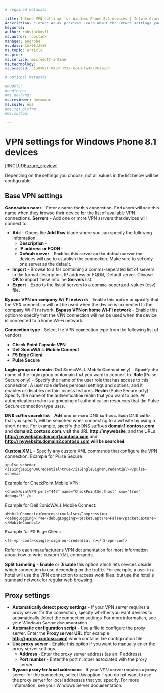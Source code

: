 ```yaml
---
# required metadata

title: Intune VPN settings for Windows Phone 8.1 devices | Intune Azure preview | Microsoft Docs
description: "Intune Azure preview: Learn about the Intune settings you can use to configure VPN connections on Windows Phone 8.1 devices."
keywords:
author: robstackmsft
ms.author: robstack
manager: angrobe
ms.date: 10/03/2016
ms.topic: article
ms.prod:
ms.service: microsoft-intune
ms.technology:
ms.assetid: c1a9053f-02a7-4735-bc0d-fe4573b31ed4

# optional metadata

#ROBOTS:
#audience:
#ms.devlang:
ms.reviewer: heenamac
ms.suite: ems
#ms.tgt_pltfrm:
#ms.custom:

---
```


# VPN settings for Windows Phone 8.1 devices

[!INCLUDE[azure_preview](../includes/azure_preview.md)]

Depending on the settings you choose, not all values in the list below will be configurable.

## Base VPN settings

**Connection name** - Enter a name for this connection. End users will see this name when they browse their device for the list of available VPN connections.
**Servers** - Add one or more VPN servers that devices will connect to.

- **Add** - Opens the **Add Row** blade where you can specify the following information:
	- **Description** - 
	- **IP address or FQDN** - 
	- **Default server** - Enables this server as the default server that devices will use to establish the connection. Make sure to set only one server as the default.
- **Import** - Browse to a file containing a comma-seperated list of servers in the format description, IP address or FQDN, Default server. Choose **OK** to import these into the **Servers** list.
- **Export** - Exports the list of servers to a comma-seperated-values (csv) file.

**Bypass VPN on company Wi-Fi network** - Enable this option to specify that the VPN connection will not be used when the device is connected to the company Wi-Fi network.
**Bypass VPN on home Wi-Fi network** - Enable this option to specify that the VPN connection will not be used when the device is connected to a home Wi-Fi network.

**Connection type** - Select the VPN connection type from the following list of vendors:
- **Check Point Capsule VPN**
- **Dell SonicWALL Mobile Connect**
- **F5 Edge Client**
- **Pulse Secure**


**Login group or domain** (Dell SonicWALL Mobile Connect only) - Specify the name of the login group or domain that you want to connect to. 
**Role** (Pulse Secure only) - Specify the name of the user role that has access to this connection. A user role defines personal settings and options, and it enables or disables certain access features. 
**Realm** (Pulse Secure only) - Specify the name of the authentication realm that you want to use. An authentication realm is a grouping of authentication resources that the Pulse Secure connection type uses. 

**DNS suffix search list** - **Add** one or more DNS suffices. Each DNS suffix that you specify will be searched when connecting to a website by using a short name. For example, specify the DNS suffixes **domain1.contoso.com** and **domain2.contoso.com**, visit the URL **http://mywebsite**, and the URLs **http://mywebsite.domain1.contoso.com** and **http://mywebsite.domain2.contoso.com will be searched**.

**Custom XML** - Specify any custom XML commands that configure the VPN connection.
Example for Pulse Secure:
```
<pulse-schema><isSingleSignOnCredential>true</isSingleSignOnCredential></pulse-schema>

```

Example for CheckPoint Mobile VPN:
```
<CheckPointVPN port="443" name="CheckPointSelfhost" sso="true" debug="3" />

``` 

Example for Dell SonicWALL Mobile Connect:
```
<MobileConnect><Compression>false</Compression><debugLogging>True</debugLogging><packetCapture>False</packetCapture></MobileConnect>

```

Example for F5 Edge Client:
```
<f5-vpn-conf><single-sign-on-credential /></f5-vpn-conf>

``` 

Refer to each manufacturer's VPN documentation for more information about how to write custom XML commands.

**Split tunneling** - **Enable** or **Disable** this option which lets devices decide which connection to use depending on the traffic. For example, a user in a hotel will use the VPN connection to access work files, but use the hotel's standard network for regular web browsing.




## Proxy settings

- **Automatically detect proxy settings** - If your VPN server requires a proxy server for the connection, specify whether you want devices to automatically detect the connection settings. For more information, see your Windows Server documentation.
- **Automatic configuration script** - Use a file to configure the proxy server. Enter the **Proxy server URL** (for example **http://proxy.contoso.com**) which contains the configuration file.
- **Use proxy server** - Enable this option if you want to manually enter the proxy server settings.
	- **Address** - Enter the proxy server address (as an IP address).
	- **Port number** - Enter the port number associated with the proxy server.
- **Bypass proxy for local addresses** - If your VPN server requires a proxy server for the connection, select this option if you do not want to use the proxy server for local addresses that you specify. For more information, see your Windows Server documentation.
